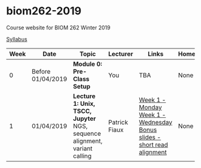 # biom262-2019
Course website for BIOM 262 Winter 2019

[Syllabus](https://github.com/biom262/biom262-2019/blob/master/BIOM262_Syllabus-2019.ipynb)


| Week | Date | Topic | Lecturer | Links | Homework |
|----------|----------|-------|------- |------|------|
|0 | Before 01/04/2019 | **Module 0: Pre-Class Setup**| You | TBA | None |
| 1 | 01/04/2019 | **Lecture 1: Unix, TSCC, Jupyter** <br> NGS, sequence alignment, variant calling | Patrick Fiaux | [Week 1 - Monday](https://1drv.ms/p/s!Av3Lz32wf4RPgQKO5OuqJYYzP4Ju) <br> [Week 1 - Wednesday](https://1drv.ms/p/s!Av3Lz32wf4RPgQcPM6fl549K_2ud) <br> [Bonus slides - short read alignment](https://s3-us-west-2.amazonaws.com/cse291personalgenomics/Lectures2017/Lecture12_AlignmentVariantCalling.pptx)| None |
